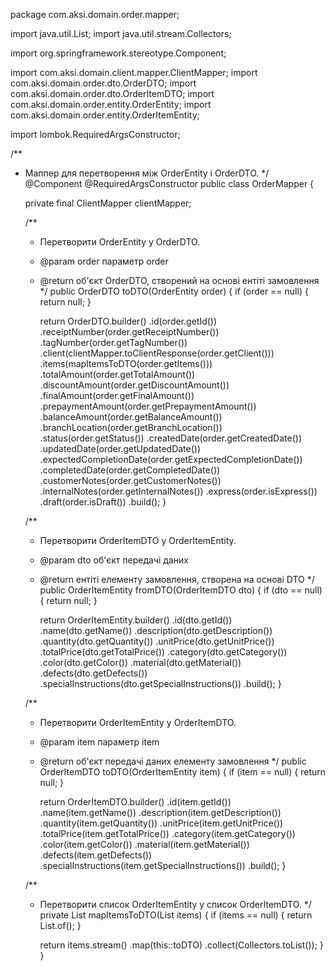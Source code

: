 package com.aksi.domain.order.mapper;

import java.util.List;
import java.util.stream.Collectors;

import org.springframework.stereotype.Component;

import com.aksi.domain.client.mapper.ClientMapper;
import com.aksi.domain.order.dto.OrderDTO;
import com.aksi.domain.order.dto.OrderItemDTO;
import com.aksi.domain.order.entity.OrderEntity;
import com.aksi.domain.order.entity.OrderItemEntity;

import lombok.RequiredArgsConstructor;

/**
 * Маппер для перетворення між OrderEntity і OrderDTO.
 */
@Component
@RequiredArgsConstructor
public class OrderMapper {
    
    private final ClientMapper clientMapper;
    
    /**
     * Перетворити OrderEntity у OrderDTO.
     * @param order параметр order
     * @return об'єкт OrderDTO, створений на основі ентіті замовлення
     */
    public OrderDTO toDTO(OrderEntity order) {
        if (order == null) {
            return null;
        }
        
        return OrderDTO.builder()
                .id(order.getId())
                .receiptNumber(order.getReceiptNumber())
                .tagNumber(order.getTagNumber())
                .client(clientMapper.toClientResponse(order.getClient()))
                .items(mapItemsToDTO(order.getItems()))
                .totalAmount(order.getTotalAmount())
                .discountAmount(order.getDiscountAmount())
                .finalAmount(order.getFinalAmount())
                .prepaymentAmount(order.getPrepaymentAmount())
                .balanceAmount(order.getBalanceAmount())
                .branchLocation(order.getBranchLocation())
                .status(order.getStatus())
                .createdDate(order.getCreatedDate())
                .updatedDate(order.getUpdatedDate())
                .expectedCompletionDate(order.getExpectedCompletionDate())
                .completedDate(order.getCompletedDate())
                .customerNotes(order.getCustomerNotes())
                .internalNotes(order.getInternalNotes())
                .express(order.isExpress())
                .draft(order.isDraft())
                .build();
    }
    
    /**
     * Перетворити OrderItemDTO у OrderItemEntity.
     * @param dto об'єкт передачі даних
     * @return ентіті елементу замовлення, створена на основі DTO
     */
    public OrderItemEntity fromDTO(OrderItemDTO dto) {
        if (dto == null) {
            return null;
        }
        
        return OrderItemEntity.builder()
                .id(dto.getId())
                .name(dto.getName())
                .description(dto.getDescription())
                .quantity(dto.getQuantity())
                .unitPrice(dto.getUnitPrice())
                .totalPrice(dto.getTotalPrice())
                .category(dto.getCategory())
                .color(dto.getColor())
                .material(dto.getMaterial())
                .defects(dto.getDefects())
                .specialInstructions(dto.getSpecialInstructions())
                .build();
    }
    
    /**
     * Перетворити OrderItemEntity у OrderItemDTO.
     * @param item параметр item
     * @return об'єкт передачі даних елементу замовлення
     */
    public OrderItemDTO toDTO(OrderItemEntity item) {
        if (item == null) {
            return null;
        }
        
        return OrderItemDTO.builder()
                .id(item.getId())
                .name(item.getName())
                .description(item.getDescription())
                .quantity(item.getQuantity())
                .unitPrice(item.getUnitPrice())
                .totalPrice(item.getTotalPrice())
                .category(item.getCategory())
                .color(item.getColor())
                .material(item.getMaterial())
                .defects(item.getDefects())
                .specialInstructions(item.getSpecialInstructions())
                .build();
    }
    
    /**
     * Перетворити список OrderItemEntity у список OrderItemDTO.
     */
    private List<OrderItemDTO> mapItemsToDTO(List<OrderItemEntity> items) {
        if (items == null) {
            return List.of();
        }
        
        return items.stream()
                .map(this::toDTO)
                .collect(Collectors.toList());
    }
}